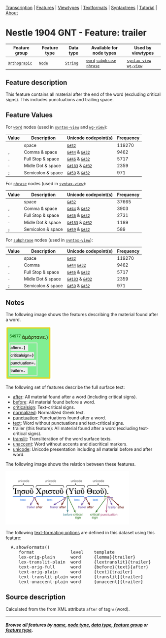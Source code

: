 <a name="start"></a>
<div class="hidden-content">
<a href="../transcription.md">Transcription</a> | <a href="README.md#start">Features</a> | <a href="../viewtypes.md#start">Viewtypes</a> | <a href="../textformats.md#start">Textformats</a> |  <a href="../syntaxtrees.md#start">Syntaxtrees</a> | <a href="../tutorial/README.md#start">Tutorial</a>  | <a href="../about.md#start">About</a>
</div>

# Nestle 1904 GNT - Feature: trailer

Feature group |Feature type | Data type | Available for node types | Used by viewtypes
---  | --- | --- | --- | ---
[`Orthograpic`](featuresbygroup.md#orthograpic-features) | [`Node`](featuresbyfeaturetype.md#node-features) | [`String`](featuresbydatatype.md#string-datatype) | [`word`](featuresbynodetype.md#word-nodes) [`subphrase`](featuresbynodetype.md#subphrase-nodes) [`phrase`](featuresbynodetype.md#phrase-nodes) | [`syntax-view`](../syntax-view.md#start) [`wg-view`](../wg-view.md#start) 

## Feature description

This feature contains all material after the end of the word (excluding critical signs). This includes punctuations and trailing space.

## Feature Values

For [`word`](featuresbynodetype.md#word-nodes) nodes (used in [`syntax-view`](../syntax-view.md#start) and  [`wg-view`](../wg-view.md#start)):

Value| Description | Unicode codepoint(s) | Frequency
---|---|---|---
<span>` `</span> | space | [`&#32`](https://www.codetable.net/decimal/32) |119270
`, ` | Comma & space | [`&#44`](https://www.codetable.net/decimal/44) & [`&#32`](https://www.codetable.net/decimal/32)| 9462
`. ` | Full Stop & space | [`&#46`](https://www.codetable.net/decimal/46) & [`&#32`](https://www.codetable.net/decimal/32)| 5717
`· ` | Midle Dot & space | [`&#183`](https://www.codetable.net/decimal/183) & [`&#32`](https://www.codetable.net/decimal/32)| 2359
`; ` | Semicolon & space | [`&#59`](https://www.codetable.net/decimal/59) & [`&#32`](https://www.codetable.net/decimal/32) | 971 

For [`phrase`](featuresbynodetype.md#phrase-nodes) nodes (used in [`syntax-view`](../syntax-view.md#start)):

Value| Description | Unicode codepoint(s) | Frequency
---|---|---|---
<span>` `</span> | space | [`&#32`](https://www.codetable.net/decimal/32) | 37665
`,` | Comma & space | [`&#44`](https://www.codetable.net/decimal/44) & [`&#32`](https://www.codetable.net/decimal/32)| 3903
`.` | Full Stop & space | [`&#46`](https://www.codetable.net/decimal/46) & [`&#32`](https://www.codetable.net/decimal/32)| 2731
`·` | Midle Dot & space | [`&#183`](https://www.codetable.net/decimal/183) & [`&#32`](https://www.codetable.net/decimal/32)| 1189
`;` | Semicolon & space | [`&#59`](https://www.codetable.net/decimal/59) & [`&#32`](https://www.codetable.net/decimal/32)| 589

For [`subphrase`](featuresbynodetype.md#subphrase-nodes) nodes (used in [`syntax-view`](../syntax-view.md#start)):

Value| Description | Unicode codepoint(s) | Frequency
---|---|---|---
<span>` `</span> | space | [`&#32`](https://www.codetable.net/decimal/32) | 119270
`,` | Comma | [`&#44`](https://www.codetable.net/decimal/44) [`&#32`](https://www.codetable.net/decimal/32)| 9462
`.` | Full Stop & space | [`&#46`](https://www.codetable.net/decimal/46) & [`&#32`](https://www.codetable.net/decimal/32)| 5717
`·` | Midle Dot & space | [`&#183`](https://www.codetable.net/decimal/183) & [`&#32`](https://www.codetable.net/decimal/32)| 2359
`;` | Semicolon & space | [`&#59`](https://www.codetable.net/decimal/59) & [`&#32`](https://www.codetable.net/decimal/32) | 971

## Notes

The following image shows the features describing the material found after a word.

<img src="images/material_after_word.jpg" width="150px">

The following set of features describe the full surface text:
   * [after](after.md#start): All material found after a word (including critical signs).
   * [before](before.md#start): All material found before a word.
   * [criticalsign](criticalsign.md#start): Text-critical signs.
   * [normalized](normalized.md#start): Normalized Greek text.
   * [punctuation](punctuation.md#start): Punctuations found after a word.
   * [text](text.md#start): Word without punctuations and text-critical signs.
   * trailer (this feature): All material found after a word (excluding text-critical signs).
   * [translit](translit.md#start): Transliteration of the word surface texts.
   * [unaccent](unaccent.md#start): Word without accents and diacritical markers.
   * [unicode](unicode.md#start): Unicode presentation including all material before and after word.

The following image shows the relation between these features.

<img src="images/details_surface_features.png" width="400" >

The following [text-formating options](../textformats.md#start) are defined in this dataset using this feature:
<pre>
  A.showFormats()
     format              level    template
     lex-orig-plain      word     {lemma}{trailer}
     lex-translit-plain  word     {lextranslit}{trailer}
     text-orig-full      word     {before}{text}{after}
     text-orig-plain     word     {text}{trailer}
     text-translit-plain word     {translit}{trailer}
     text-unaccent-plain word     {unaccent}{trailer}
</pre>

## Source description

Calculated from the from XML attribute `after` of tag `w` (word).

---
#### *Browse all features by [name](featuresbyname.md#start), [node type](featuresbynodetype.md#start), [data type](featuresbydatatype.md#start), [feature group](featuresbygroup.md#start) or [feature type](featuresbyfeaturetype.md#start).*
